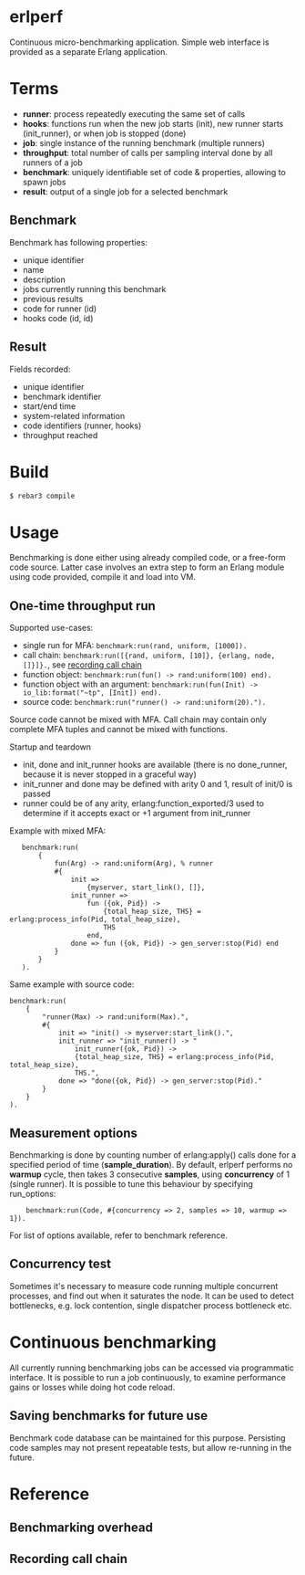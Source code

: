 erlperf
=====

Continuous micro-benchmarking application. Simple web interface is 
provided as a separate Erlang application.

# Terms

* **runner**: process repeatedly executing the same set of calls
* **hooks**: functions run when the new job starts (init), new runner
 starts (init_runner), or when job is stopped (done)
* **job**: single instance of the running benchmark (multiple runners)
* **throughput**: total number of calls per sampling interval done by
 all runners of a job
* **benchmark**: uniquely identifiable set of code & properties, allowing
 to spawn jobs
* **result**: output of a single job for a selected benchmark  


## Benchmark
Benchmark has following properties:
 * unique identifier
 * name 
 * description
 * jobs currently running this benchmark
 * previous results
 * code for runner (id)
 * hooks code (id, id)
 
## Result
Fields recorded:
 * unique identifier
 * benchmark identifier
 * start/end time
 * system-related information
 * code identifiers (runner, hooks)
 * throughput reached 


# Build

    $ rebar3 compile


# Usage
Benchmarking is done either using already compiled code, or a free-form
code source. Latter case involves an extra step to form an Erlang module
using code provided, compile it and load into VM. 

## One-time throughput run
Supported use-cases:
 * single run for MFA: ```benchmark:run(rand, uniform, [1000]).```
 * call chain: ```benchmark:run([{rand, uniform, [10]}, {erlang, node, []}]}.```,
 see [recording call chain](#recording-call-chain)
 * function object: ```benchmark:run(fun() -> rand:uniform(100) end).```
 * function object with an argument: ```benchmark:run(fun(Init) -> io_lib:format("~tp", [Init]) end).```
 * source code: ```benchmark:run("runner() -> rand:uniform(20).").```
 
Source code cannot be mixed with MFA. Call chain may contain only complete
MFA tuples and cannot be mixed with functions.

Startup and teardown 
 * init, done and init_runner hooks are available (there is no done_runner,
 because it is never stopped in a graceful way)
 * init_runner and done may be defined with arity 0 and 1, result of
 init/0 is passed
 * runner could be of any arity, erlang:function_exported/3 used to 
 determine if it accepts exact or +1 argument from init_runner
 
Example with mixed MFA:
```
   benchmark:run(
       {
           fun(Arg) -> rand:uniform(Arg), % runner
           #{
               init => 
                   {myserver, start_link(), []},
               init_runner => 
                   fun ({ok, Pid}) -> 
                       {total_heap_size, THS} = erlang:process_info(Pid, total_heap_size),
                       THS
                   end,
               done => fun ({ok, Pid}) -> gen_server:stop(Pid) end 
           }
       }
   ).
``` 
 
Same example with source code:
```
benchmark:run(
    {
        "runner(Max) -> rand:uniform(Max).",
        #{
            init => "init() -> myserver:start_link().",
            init_runner => "init_runner() -> "
                init_runner({ok, Pid}) ->
                {total_heap_size, THS} = erlang:process_info(Pid, total_heap_size),
                THS.",
            done => "done({ok, Pid}) -> gen_server:stop(Pid)."
        }
    }       
).
```

## Measurement options
Benchmarking is done by counting number of erlang:apply() calls done
for a specified period of time (**sample_duration**). 
By default, erlperf performs no **warmup** cycle, then takes 3 consecutive 
**samples**, using **concurrency** of 1 (single runner). It is possible 
to tune this behaviour by specifying run_options:
```
    benchmark:run(Code, #{concurrency => 2, samples => 10, warmup => 1}).
```
For list of options available, refer to benchmark reference.

## Concurrency test
Sometimes it's necessary to measure code running multiple concurrent
processes, and find out when it saturates the node. It can be used to
detect bottlenecks, e.g. lock contention, single dispatcher process
bottleneck etc.

# Continuous benchmarking
All currently running benchmarking jobs can be accessed via programmatic
interface. It is possible to run a job continuously, to examine performance
gains or losses while doing hot code reload.

## Saving benchmarks for future use
Benchmark code database can be maintained for this purpose. Persisting
code samples may not present repeatable tests, but allow re-running
in the future.

# Reference

## Benchmarking overhead 

## Recording call chain



